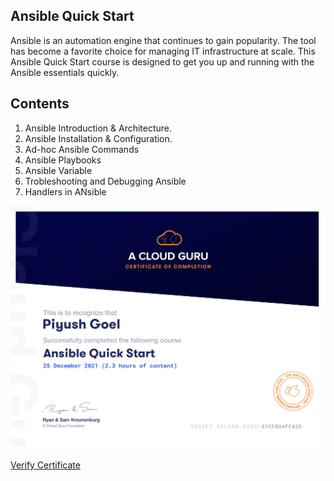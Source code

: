 ## Ansible Quick Start
Ansible is an automation engine that continues to gain popularity. The tool has become a favorite choice for managing IT infrastructure at scale. This Ansible Quick Start course is designed to get you up and running with the Ansible essentials quickly.
## Contents
1. Ansible Introduction & Architecture.
2. Ansible Installation & Configuration.
3. Ad-hoc Ansible Commands
4. Ansible Playbooks
5. Ansible Variable
6. Trobleshooting and Debugging Ansible
7. Handlers in ANsible

![Certificate](images/E1CFBA4FFA2D.jpg)

[Verify Certificate](https://verify.acloud.guru/E1CFBA4FFA2D)